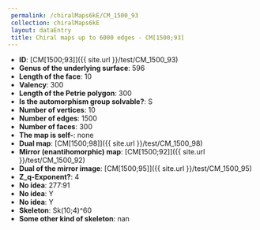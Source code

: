 ```yaml
--- 
 permalink: /chiralMaps6kE/CM_1500_93 
 collection: chiralMaps6kE
 layout: dataEntry
 title: Chiral maps up to 6000 edges - CM[1500;93]
---
```


- **ID**: [CM[1500;93]]({{ site.url }}/test/CM_1500_93)
- **Genus of the underlying surface**: 596
- **Length of the face**: 10
- **Valency**: 300
- **Length of the Petrie polygon**: 300
- **Is the automorphism group solvable?**: S
- **Number of vertices**: 10
- **Number of edges**: 1500
- **Number of faces**: 300
- **The map is self-**: none
- **Dual map**: [CM[1500;98]]({{ site.url }}/test/CM_1500_98)
- **Mirror (enantihomorphic) map**: [CM[1500;92]]({{ site.url }}/test/CM_1500_92)
- **Dual of the mirror image**: [CM[1500;95]]({{ site.url }}/test/CM_1500_95)
- **Z_q-Exponent?**: 4
- **No idea**:  277:91
- **No idea**: Y
- **No idea**: Y
- **Skeleton**: Sk(10;4)^60
- **Some other kind of skeleton**: nan
